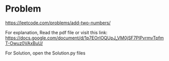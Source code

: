 # Problem

https://leetcode.com/problems/add-two-numbers/

For explanation, Read the pdf file or visit this link:
https://docs.google.com/document/d/1p7EOrIOQUpJ_VM0jSF7PlPvrmvTpfmT-Owuz0VAxBuU/

For Solution, open the Solution.py files
